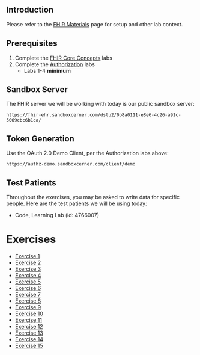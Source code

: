 ## Introduction

Please refer to the [FHIR Materials](FHIR-Materials) page for setup and other lab context.

## Prerequisites

1. Complete the [FHIR Core Concepts](FHIR-Core-Concepts) labs
2. Complete the [Authorization](https://github.com/cerner/ignite-learning-lab/tree/master/authorization) labs 
    * Labs 1-4 **minimum**

## Sandbox Server

The FHIR server we will be working with today is our public sandbox server:

    https://fhir-ehr.sandboxcerner.com/dstu2/0b8a0111-e8e6-4c26-a91c-5069cbc6b1ca/

## Token Generation

Use the OAuth 2.0 Demo Client, per the Authorization labs above:

    https://authz-demo.sandboxcerner.com/client/demo

## Test Patients

Throughout the exercises, you may be asked to write data for specific people. Here are the test patients we will be using today:

* Code, Learning Lab (id: 4766007)

# Exercises

* [Exercise 1](FHIR-Writes-Exercise-1)
* [Exercise 2](FHIR-Writes-Exercise-2)
* [Exercise 3](FHIR-Writes-Exercise-3)
* [Exercise 4](FHIR-Writes-Exercise-4)
* [Exercise 5](FHIR-Writes-Exercise-5)
* [Exercise 6](FHIR-Writes-Exercise-6)
* [Exercise 7](FHIR-Writes-Exercise-7)
* [Exercise 8](FHIR-Writes-Exercise-8)
* [Exercise 9](FHIR-Writes-Exercise-9)
* [Exercise 10](FHIR-Writes-Exercise-10)
* [Exercise 11](FHIR-Writes-Exercise-11)
* [Exercise 12](FHIR-Writes-Exercise-12)
* [Exercise 13](FHIR-Writes-Exercise-13)
* [Exercise 14](FHIR-Writes-Exercise-14)
* [Exercise 15](FHIR-Writes-Exercise-15)
